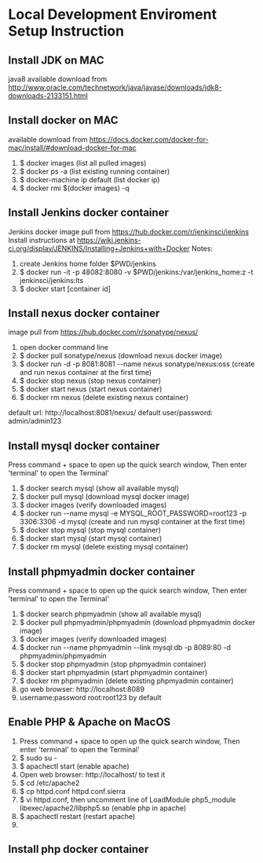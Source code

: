 # Local Development Enviroment Setup Instruction

## Install JDK on MAC
java8 available download from http://www.oracle.com/technetwork/java/javase/downloads/jdk8-downloads-2133151.html

## Install docker on MAC
available download from https://docs.docker.com/docker-for-mac/install/#download-docker-for-mac
1. $ docker images (list all pulled images)
2. $ docker ps -a (list existing running container)
3. $ docker-machine ip default (list docker ip)
4. $ docker rmi $(docker images) -q

## Install Jenkins docker container
Jenkins docker image pull from https://hub.docker.com/r/jenkinsci/jenkins
Install instructions at https://wiki.jenkins-ci.org/display/JENKINS/Installing+Jenkins+with+Docker
Notes:
1. create Jenkins home folder $PWD/jenkins
2. $ docker run -it -p 48082:8080 -v $PWD/jenkins:/var/jenkins_home:z -t jenkinsci/jenkins:lts
3. $ docker start [container id]


## Install nexus docker container
image pull from https://hub.docker.com/r/sonatype/nexus/

1. open docker command line
2. $ docker pull sonatype/nexus (download nexus docker image)
3. $ docker run -d -p 8081:8081 --name nexus sonatype/nexus:oss (create and run nexus container at the first time)
4. $ docker stop nexus (stop nexus container)
5. $ docker start nexus (start nexus container)
6. $ docker rm nexus (delete existing nexus container)

default url: http://localhost:8081/nexus/ 
default user/password: admin/admin123

## Install mysql docker container
Press command + space to open up the quick search window, Then enter 'terminal' to open the Terminal'
1. $ docker search mysql (show all available mysql)
2. $ docker pull mysql (download mysql docker image)
3. $ docker images (verify downloaded images)
3. $ docker run --name mysql -e MYSQL_ROOT_PASSWORD=root123 -p 3306:3306 -d mysql (create and run mysql container at the first time)
4. $ docker stop mysql (stop mysql container)
5. $ docker start mysql (start mysql container)
6. $ docker rm mysql (delete existing mysql container)

## Install phpmyadmin docker container
Press command + space to open up the quick search window, Then enter 'terminal' to open the Terminal'
1. $ docker search phpmyadmin (show all available mysql)
2. $ docker pull phpmyadmin/phpmyadmin (download phpmyadmin docker image)
3. $ docker images (verify downloaded images)
3. $ docker run --name phpmyadmin --link mysql:db -p 8089:80 -d phpmyadmin/phpmyadmin
4. $ docker stop phpmyadmin (stop phpmyadmin container)
5. $ docker start phpmyadmin (start phpmyadmin container)
6. $ docker rm phpmyadmin (delete existing phpmyadmin container)
7. go web browser: http://localhost:8089
8. username:password root:root123 by default

## Enable PHP & Apache on MacOS
1. Press command + space to open up the quick search window, Then enter 'terminal' to open the Terminal'
2. $ sudo su -
3. $ apachectl start (enable apache)
4. Open web browser: http://localhost/ to test it
5. $ cd /etc/apache2
6. $ cp httpd.conf httpd.conf.sierra
7. $ vi httpd.conf, then uncomment line of LoadModule php5_module libexec/apache2/libphp5.so (enable php in apache)
8. $ apachectl restart (restart apache)
9. 





## Install php docker container

